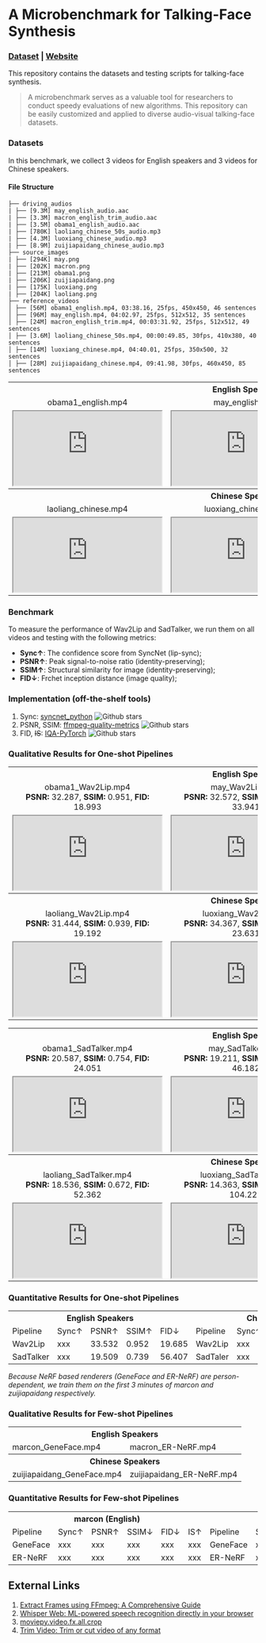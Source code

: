 # A Microbenchmark for Talking-Face Synthesis
### [**Dataset**](https://drive.google.com/drive/folders/1vBse3rgHd3JfTGNFXC-oUZs5DR9B5Mep?usp=sharing) | [**Website**](https://jason-cs18.github.io/awesome-avatar/benchmarks/)

This repository contains the datasets and testing scripts for talking-face synthesis.

> A microbenchmark serves as a valuable tool for researchers to conduct speedy evaluations of new algorithms. This repository can be easily customized and applied to diverse audio-visual talking-face datasets.

### Datasets
In this benchmark, we collect 3 videos for English speakers and 3 videos for Chinese speakers.

<!-- <img src="https://github.com/Jason-cs18/awesome-avatar/blob/main/benchmarks/assets/file_structure.png"/>

![File Structure](https://github.com/Jason-cs18/awesome-avatar/blob/main/benchmarks/assets/file_structure.png "Magic Gardens") -->

<!-- ![](https://github.com/Jason-cs18/awesome-avatar/blob/main/benchmarks/assets/file_structure.png) -->

#### File Structure
```
├── driving_audios
| ├── [9.3M] may_english_audio.aac
| ├── [3.3M] macron_english_trim_audio.aac
| ├── [3.5M] obama1_english_audio.aac
| ├── [780K] laoliang_chinese_50s_audio.mp3
| ├── [4.3M] luoxiang_chinese_audio.mp3
| ├── [8.9M] zuijiapaidang_chinese_audio.mp3
├── source_images
| ├── [294K] may.png
| ├── [202K] macron.png
| ├── [213M] obama1.png
| ├── [206K] zuijiapaidang.png
| ├── [175K] luoxiang.png
| ├── [204K] laoliang.png
├── reference_videos
│ ├── [56M] obama1_english.mp4, 03:38.16, 25fps, 450x450, 46 sentences
│ ├── [96M] may_english.mp4, 04:02.97, 25fps, 512x512, 35 sentences
│ ├── [24M] macron_english_trim.mp4, 00:03:31.92, 25fps, 512x512, 49 sentences
│ ├── [3.6M] laoliang_chinese_50s.mp4, 00:00:49.85, 30fps, 410x380, 40 sentences
│ ├── [14M] luoxiang_chinese.mp4, 04:40.01, 25fps, 350x500, 32 sentences
│ ├── [28M] zuijiapaidang_chinese.mp4, 09:41.98, 30fps, 460x450, 85 sentences
```

<table>
	<tr>
	    <th colspan="3"><center>English Speakers</center></th>
    	<tr>
	    	<td ><center>obama1_english.mp4</center></td>
	    	<td><center>may_english.mp4</center></td>
        	<td><center>macron_english.mp4</center></td>
		</tr >
    </tr >
    	<tr>
	    	<td><iframe src="https://drive.google.com/file/d/1g-T1nvL0KqBkInIRVSSbOvmC1LiCB36o/preview"></iframe></td>
	    	<td><iframe src="https://drive.google.com/file/d/1UMQZP7j8ORLJpHYiUMc-FexDp_SX7386/preview"></iframe></td>
        	<td><iframe src="https://drive.google.com/file/d/1ReG45fm8wnz_a3ZJ3qOhPJGgS8LywKaS/preview"></iframe></td>
		</tr >
    <tr>
	    <th colspan="3"><center>Chinese Speakers</center></th>
    	<tr>
	    	<td ><center>laoliang_chinese.mp4</center></td>
	    	<td><center>luoxiang_chinese.mp4</center></td>
	    	<td><center>zuijiapaidang_chinese.mp4</center></td>
		</tr >
    </tr >
    	<tr>
	    	<td><iframe src="https://drive.google.com/file/d/1jk9gX2R7KcD_Q2WF-zs7e2Es3lfKBCpK/preview"></iframe></td>
	    	<td><iframe src="https://drive.google.com/file/d/1d1haMYyA9mH0Wc1NgkEAuHtk30KpLJME/preview"></iframe></td>
        	<td><iframe src="https://drive.google.com/file/d/1H-DhAj2K8EESbCUWvr6ylcUqKIFVJ94k/preview"></iframe></td>
		</tr >
</table>

### Benchmark
To measure the performance of Wav2Lip and SadTalker, we run them on all videos and testing with the following metrics: 
- **Sync↑**: The confidence score from SyncNet (lip-sync);
- **PSNR↑**: Peak signal-to-noise ratio (identity-preserving);
- **SSIM↑**: Structural similarity for image (identity-preserving);
- **FID↓**: Frchet inception distance (image quality);

### Implementation (off-the-shelf tools)
1. Sync: [syncnet_python](https://github.com/joonson/syncnet_python) ![Github stars](https://img.shields.io/github/stars/joonson/syncnet_python.svg) 
2. PSNR, SSIM: [ffmpeg-quality-metrics](https://github.com/slhck/ffmpeg-quality-metrics) ![Github stars](https://img.shields.io/github/stars/slhck/ffmpeg-quality-metrics.svg) 
3. FID, ~~IS~~: [IQA-PyTorch](https://github.com/chaofengc/IQA-PyTorch) ![Github stars](https://img.shields.io/github/stars/chaofengc/IQA-PyTorch.svg)  


### Qualitative Results for One-shot Pipelines


<table>
	<tr>
	    <th colspan="3"><center>English Speakers</center></th>
    	<tr>
	    	<td ><center>obama1_Wav2Lip.mp4<br><b>PSNR:</b> 32.287, <b>SSIM:</b> 0.951, <b>FID:</b> 18.993</center></td>
	    	<td><center>may_Wav2Lip.mp4<br><b>PSNR:</b> 32.572, <b>SSIM:</b> 0.936, <b>FID:</b> 33.941</center></td>
        	<td><center>macron_Wav2Lip.mp4<br><b>PSNR:</b> 35.737, <b>SSIM:</b> 0.969, <b>FID:</b> 6.121</center></td>
		</tr >
    </tr >
	<tr>
    	<tr>
	    	<td><iframe src="https://drive.google.com/file/d/159jlICcQEs5A-_bxnH752fjL49P4uzuw/preview"></iframe></td>
	    	<td><iframe src="https://drive.google.com/file/d/195V0U8rjnce4aujAI2AZhpCwqKddXHGA/preview"></iframe></td>
        	<td><iframe src="https://drive.google.com/file/d/1Z0bIbqmVgNdECxgYLedUPVpW6uwquE1z/preview"></iframe></td>
		</tr >
    </tr >
    <tr>
	    <th colspan="3"><center>Chinese Speakers</center></th>
    	<tr>
	    	<td ><center>laoliang_Wav2Lip.mp4<br><b>PSNR:</b> 31.444, <b>SSIM:</b> 0.939, <b>FID:</b> 19.192</center></td>
	    	<td><center>luoxiang_Wav2Lip.mp4<br><b>PSNR:</b> 34.367, <b>SSIM:</b> 0.971, <b>FID:</b> 23.631</center></td>
	    	<td><center>zuijiapaidang_Wav2Lip.mp4<br><b>PSNR:</b> 20.364, <b>SSIM:</b> 0.783, <b>FID:</b> 49.04</center></td>
		</tr >
		<tr>
	    	<td><iframe src="https://drive.google.com/file/d/1SKfceJZ_142bETjqc-FyCtem-SSFlWI4/preview"></iframe></td>
	    	<td><iframe src="https://drive.google.com/file/d/15Dt0-5rRbWiYDW4GuzfZGxK8ndjk2MOy/preview"></iframe></td>
        	<td><iframe src="https://drive.google.com/file/d/12iFMIexJkpG9dDmatfFD9yd-LG-bk1dw/preview"></iframe></td>
		</tr >
    </tr >
</table>

<table>
	<tr>
	    <th colspan="3"><center>English Speakers</center></th>
    	<tr>
	    	<td ><center>obama1_SadTalker.mp4<br><b>PSNR:</b> 20.587, <b>SSIM:</b> 0.754, <b>FID:</b> 24.051</center></td>
	    	<td><center>may_SadTalker.mp4<br><b>PSNR:</b> 19.211, <b>SSIM:</b> 0.701, <b>FID:</b> 46.182</center></td>
        	<td><center>macron_SadTalker.mp4<br><b>PSNR:</b> 18.729, <b>SSIM:</b> 0.763, <b>FID:</b> 98.982</center></td>
		</tr >
    </tr >
	<tr>
    	<tr>
	    	<td><iframe src="https://drive.google.com/file/d/1xw0gsxCIGJOKpdAudHM1M5mc7qFaQnBv/preview"></iframe></td>
	    	<td><iframe src="https://drive.google.com/file/d/1wAFcDyK_Yma4pBHNQZAUJzWEzIsL6rS0/preview"></iframe></td>
        	<td><iframe src="https://drive.google.com/file/d/1y8NmIkXmgCXYKXxJKAEhYwjsh1LSiTiq/preview"></iframe></td>
		</tr >
    </tr >
    <tr>
	    <th colspan="3"><center>Chinese Speakers</center></th>
    	<tr>
	    	<td ><center>laoliang_SadTalker.mp4<br><b>PSNR:</b> 18.536, <b>SSIM:</b> 0.672, <b>FID:</b> 52.362</center></td>
	    	<td><center>luoxiang_SadTalker.mp4<br><b>PSNR:</b> 14.363, <b>SSIM:</b> 0.598, <b>FID:</b> 104.221</center></td>
	    	<td><center>zuijiapaidang_SadTalker.mp4<br><b>PSNR:</b> 17.359, <b>SSIM:</b> 0.725, <b>FID:</b> 4.781</center></td>
		</tr >
		<tr>
	    	<td><iframe src="https://drive.google.com/file/d/1i5fu_iYkg98a6vRvPw7tg8Z2mRvp4PV3/preview"></iframe></td>
	    	<td><iframe src="https://drive.google.com/file/d/1Ln5WBpa2PMWT0vDMfB0M_Una_o5j2QL3/preview"></iframe></td>
        	<td><iframe src="https://drive.google.com/file/d/1m8itAbvVVi5kx67_00mUo7vpTGs0gwpw/preview"></iframe></td>
		</tr >
    </tr >
</table>

### Quantitative Results for One-shot Pipelines

<table>
	<tr>
	    <th colspan="5"><center>English Speakers</center></th> <th colspan="5"><center>Chinese Speakers</center></th>
    	<tr>
	    	<td >Pipeline</td>
	    	<td>Sync↑</td>
	    	<td>PSNR↑</td>
        	<td>SSIM↑</td>
			<td>FID↓</td>
			<td >Pipeline</td>
	    	<td>Sync↑</td>
	    	<td>PSNR↑</td>
        	<td>SSIM↓</td>
			<td>FID↓</td>
		</tr >
		<tr>
	    	<td >Wav2Lip</td>
	    	<td>xxx</td>
	    	<td>33.532</td>
        	<td>0.952</td>
			<td>19.685</td>
        	<!-- <td>xxx</td> -->
	    	<td >Wav2Lip</td>
			<td>xxx</td>
	    	<td>28.725</td>
        	<td>0.897</td>
			<td>30.621</td>
        	<!-- <td>xxx</td> -->
		</tr >
		<tr>
	    	<td >SadTalker</td>
	    	<td>xxx</td>
	    	<td>19.509</td>
        	<td>0.739</td>
			<td>56.407</td>
        	<!-- <td>xxx</td> -->
	    	<td >SadTaler</td>
	    	<td>xxx</td>
	    	<td>16.753</td>
        	<td>0.665</td>
			<td>68.120</td>
        	<!-- <td>xxx</td> -->
		</tr >
	</tr >
</table>


*Because NeRF based renderers (GeneFace and ER-NeRF) are person-dependent, we train them on the first 3 minutes of marcon and zuijiapaidang respectively.*


### Qualitative Results for Few-shot Pipelines

<table>
	<tr>
	    <th colspan="2"><center>English Speakers</center></th>
    	<tr>
	    	<td >marcon_GeneFace.mp4</td>
	    	<td>macron_ER-NeRF.mp4</td>
		</tr >
    <tr>
	    <th colspan="2"><center>Chinese Speakers</center></th>
    	<tr>
	    	<td >zuijiapaidang_GeneFace.mp4</td>
	    	<td>zuijiapaidang_ER-NeRF.mp4</td>
		</tr >
    </tr >
</table>


### Quantitative Results for Few-shot Pipelines


<table>
	<tr>
	    <th colspan="6"><center>marcon (English)</center></th><th colspan="6"><center>zuijiapaidang (Chinese)</center></th>
    	<tr>
	    	<td >Pipeline</td>
	    	<td>Sync↑</td>
	    	<td>PSNR↑</td>
        	<td>SSIM↓</td>
			<td>FID↓</td>
        	<td>IS↑</td>
			<td >Pipeline</td>
	    	<td>Sync↑</td>
	    	<td>PSNR↑</td>
        	<td>SSIM↓</td>
			<td>FID↓</td>
        	<td>IS↑</td>
		</tr >
		<tr>
	    	<td >GeneFace</td>
	    	<td>xxx</td>
	    	<td>xxx</td>
        	<td>xxx</td>
			<td>xxx</td>
        	<td>xxx</td>
	    	<td >GeneFace</td>
	    	<td>xxx</td>
	    	<td>xxx</td>
        	<td>xxx</td>
			<td>xxx</td>
        	<td>xxx</td>
		</tr >
		<tr>
	    	<td >ER-NeRF</td>
	    	<td>xxx</td>
	    	<td>xxx</td>
        	<td>xxx</td>
			<td>xxx</td>
        	<td>xxx</td>
	    	<td >ER-NeRF</td>
	    	<td>xxx</td>
	    	<td>xxx</td>
        	<td>xxx</td>
			<td>xxx</td>
        	<td>xxx</td>
		</tr >
</table>


## External Links
1. [Extract Frames using FFmpeg: A Comprehensive Guide](https://ottverse.com/extract-frames-using-ffmpeg-a-comprehensive-guide/)
2. [Whisper Web: ML-powered speech recognition directly in your browser](https://huggingface.co/spaces/Xenova/whisper-web)
3. [moviepy.video.fx.all.crop](https://zulko.github.io/moviepy/ref/videofx/moviepy.video.fx.all.crop.html)
4. [Trim Video: Trim or cut video of any format](https://online-video-cutter.com/)